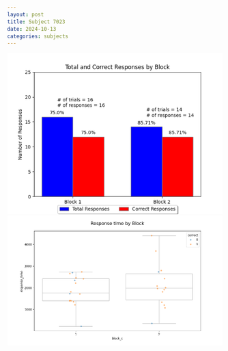 ```yaml
---
layout: post
title: Subject 7023
date: 2024-10-13
categories: subjects
---
```


![](data/7023/run-3/7023_ATS_responses.png)
![](data/7023/run-3/7023_ATS_rt.png)
